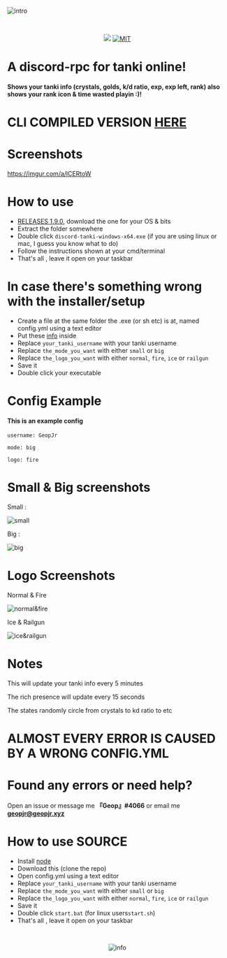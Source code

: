 ![intro](https://i.imgur.com/AJuxSSX.png)

<div align="center">
  <br />
  <p>
    <a href="https://codeclimate.com/github/GeopJr/discord-tanki/maintainability"><img src="https://api.codeclimate.com/v1/badges/fcaa6a8bbf1778ac9655/maintainability" /></a>
    <a href="https://github.com/GeopJr/discord-tanki/blob/master/LICENSE"><img src="https://img.shields.io/badge/LICENSE-MIT-000000.svg" alt="MIT" /></a>
  </p>
</div>

# A discord-rpc for tanki online!
#### Shows your tanki info (crystals, golds, k/d ratio, exp, exp left, rank) also shows your rank icon & time wasted playin :)!

# CLI COMPILED VERSION [HERE](https://github.com/GeopJr/discord-tanki/releases/tag/1.9.0)

# Screenshots
https://imgur.com/a/lCERtoW

# How to use

- [RELEASES 1.9.0](https://github.com/GeopJr/discord-tanki/releases/tag/1.9.0), download the one for your OS & bits
- Extract the folder somewhere
- Double click `discord-tanki-windows-x64.exe` (if you are using linux or mac, I guess you know what to do)
- Follow the instructions shown at your cmd/terminal
- That's all , leave it open on your taskbar

# In case there's something wrong with the installer/setup
- Create a file at the same folder the .exe (or sh etc) is at, named config.yml using a text editor
- Put these [info](https://raw.githack.com/GeopJr/discord-tanki/master/config.yml) inside
- Replace `your_tanki_username` with your tanki username
- Replace `the_mode_you_want` with either `small` or `big`
- Replace `the_logo_you_want` with either `normal`, `fire`, `ice` or `railgun`
- Save it
- Double click your executable

# Config Example
#### This is an example config
```
username: GeopJr

mode: big

logo: fire
```

# Small & Big screenshots

Small :

![small](https://i.imgur.com/bJfjFmB.png)

Big :

![big](https://i.imgur.com/QRAkRWW.png)

# Logo Screenshots
Normal & Fire

![normal&fire](https://i.imgur.com/dDcjd5u.png)

Ice & Railgun

![ice&railgun](https://i.imgur.com/j6ntnXd.png)

# Notes

This will update your tanki info every 5 minutes

The rich presence will update every 15 seconds

The states randomly circle from crystals to kd ratio to etc

# ALMOST EVERY ERROR IS CAUSED BY A WRONG CONFIG.YML

# Found any errors or need help?

Open an issue or message me **『Geop』#4066** or email me **geopjr@geopjr.xyz**

# How to use SOURCE

- Install [node](https://nodejs.org/en/)
- Download this (clone the repo)
- Open config.yml using a text editor
- Replace `your_tanki_username` with your tanki username
- Replace `the_mode_you_want` with either `small` or `big`
- Replace `the_logo_you_want` with either `normal`, `fire`, `ice` or `railgun`
- Save it
- Double click `start.bat` (for linux users`start.sh`)
- That's all , leave it open on your taskbar

<div align="center">
  <br />
  <p>
    <img src="https://i.imgur.com/HEtVbUc.png" alt="info"/></a>
  </p>
  </div>
